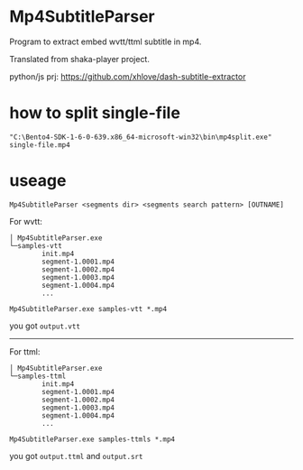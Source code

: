 # Mp4SubtitleParser

Program to extract embed wvtt/ttml subtitle in mp4.

Translated from shaka-player project.

python/js prj: https://github.com/xhlove/dash-subtitle-extractor

# how to split single-file

```
"C:\Bento4-SDK-1-6-0-639.x86_64-microsoft-win32\bin\mp4split.exe" single-file.mp4
```

# useage
```
Mp4SubtitleParser <segments dir> <segments search pattern> [OUTNAME]
```

For wvtt:
```
│ Mp4SubtitleParser.exe
└─samples-vtt
        init.mp4
        segment-1.0001.mp4
        segment-1.0002.mp4
        segment-1.0003.mp4
        segment-1.0004.mp4
        ...
```

`Mp4SubtitleParser.exe samples-vtt *.mp4`

you got `output.vtt`

---

For ttml:
```
│ Mp4SubtitleParser.exe
└─samples-ttml
        init.mp4
        segment-1.0001.mp4
        segment-1.0002.mp4
        segment-1.0003.mp4
        segment-1.0004.mp4
        ...
```

`Mp4SubtitleParser.exe samples-ttmls *.mp4`

you got `output.ttml` and `output.srt`



